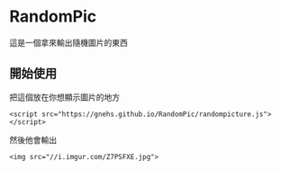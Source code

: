# RandomPic
這是一個拿來輸出隨機圖片的東西

## 開始使用
把這個放在你想顯示圖片的地方
```
<script src="https://gnehs.github.io/RandomPic/randompicture.js"></script>
```
然後他會輸出
```
<img src="//i.imgur.com/Z7PSFXE.jpg">
```
